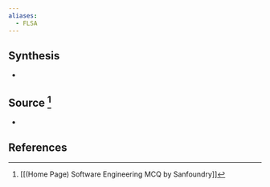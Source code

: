 ```yaml
---
aliases:
  - FLSA
---
```

## Synthesis
- 
## Source [^1]
- 
## References

[^1]: [[(Home Page) Software Engineering MCQ by Sanfoundry]]